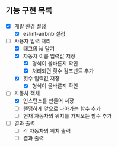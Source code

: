 ## 기능 구현 목록
- [x] 개발 환경 설정
  - [x] eslint-airbnb 설정
- [ ] 사용자 입력 처리
  - [x] 태그의 id 달기
  - [x] 자동차 이름 입력값 저장
    - [x] 형식이 올바른지 확인
    - [x] 처리되면 횟수 컴포넌트 추가
  - [x] 횟수 입력값 저장
    - [x] 형식이 올바른지 확인
- [ ] 자동차 객체
  - [x] 인스턴스를 만들어 저장
  - [ ] 랜덤하게 앞으로 나아가는 함수 추가
  - [ ] 현재 자동차의 위치를 가져오는 함수 추가
- [ ] 결과 출력
  - [ ] 각 자동차의 위치 출력
  - [ ] 결과 출력
